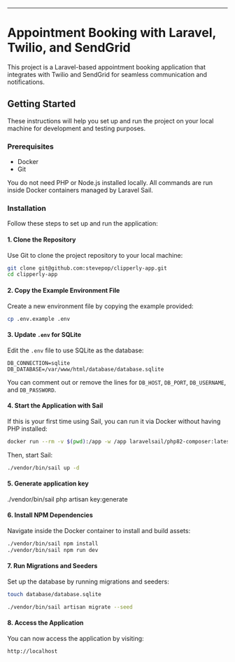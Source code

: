 
---

# Appointment Booking with Laravel, Twilio, and SendGrid

This project is a Laravel-based appointment booking application that integrates with Twilio and SendGrid for seamless communication and notifications.

## Getting Started

These instructions will help you set up and run the project on your local machine for development and testing purposes.

### Prerequisites

- Docker
- Git

You do not need PHP or Node.js installed locally. All commands are run inside Docker containers managed by Laravel Sail.

### Installation

Follow these steps to set up and run the application:

#### 1. Clone the Repository

Use Git to clone the project repository to your local machine:

```bash
git clone git@github.com:stevepop/clipperly-app.git
cd clipperly-app
```

#### 2. Copy the Example Environment File

Create a new environment file by copying the example provided:

```bash
cp .env.example .env
```

#### 3. Update `.env` for SQLite

Edit the `.env` file to use SQLite as the database:

```env
DB_CONNECTION=sqlite
DB_DATABASE=/var/www/html/database/database.sqlite
```

You can comment out or remove the lines for `DB_HOST`, `DB_PORT`, `DB_USERNAME`, and `DB_PASSWORD`.

#### 4. Start the Application with Sail

If this is your first time using Sail, you can run it via Docker without having PHP installed:

```bash
docker run --rm -v $(pwd):/app -w /app laravelsail/php82-composer:latest composer install --ignore-platform-reqs

```

Then, start Sail:

```bash
./vendor/bin/sail up -d
```

#### 5. Generate application key
./vendor/bin/sail php artisan key:generate

#### 6. Install NPM Dependencies

Navigate inside the Docker container to install and build assets:

```bash
./vendor/bin/sail npm install
./vendor/bin/sail npm run dev
```

#### 7. Run Migrations and Seeders

Set up the database by running migrations and seeders:

```bash
touch database/database.sqlite

./vendor/bin/sail artisan migrate --seed
```

#### 8. Access the Application

You can now access the application by visiting:

```
http://localhost
```
